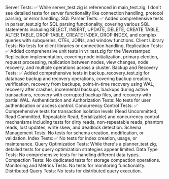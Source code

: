 Server Tests: ✅ While server_test.zig is referenced in main_test.zig, I don't see detailed tests for server functionality like connection handling, protocol parsing, or error handling.
SQL Parser Tests: ✅ Added comprehensive tests in parser_test.zig for SQL parsing functionality, covering various SQL statements including SELECT, INSERT, UPDATE, DELETE, CREATE TABLE, ALTER TABLE, DROP TABLE, CREATE INDEX, DROP INDEX, and complex queries with subqueries, CTEs, JOINs, and window functions.
Client Library Tests: No tests for client libraries or connection handling.
Replication Tests: ✅ Added comprehensive unit tests in vr_test.zig for the Viewstamped Replication implementation, covering node initialization, primary election, request processing, replication between nodes, view changes, node recovery, and multiple operations across a cluster.
Backup and Recovery Tests: ✅ Added comprehensive tests in backup_recovery_test.zig for database backup and recovery operations, covering backup creation, verification, recovery from backups, point-in-time recovery using WAL, recovery after crashes, incremental backups, backups during active transactions, recovery with corrupted backup files, and recovery with partial WAL.
Authentication and Authorization Tests: No tests for user authentication or access control.
Concurrency Control Tests: ✅ Comprehensive tests for transaction isolation levels (Read Uncommitted, Read Committed, Repeatable Read, Serializable) and concurrency control mechanisms including tests for dirty reads, non-repeatable reads, phantom reads, lost updates, write skew, and deadlock detection.
Schema Management Tests: No tests for schema creation, modification, or validation.
Index Tests: ✅ No tests for index creation, usage, or maintenance.
Query Optimization Tests: While there's a planner_test.zig, detailed tests for query optimization strategies appear limited.
Data Type Tests: No comprehensive tests for handling different data types.
Compaction Tests: No dedicated tests for storage compaction operations.
Monitoring and Metrics Tests: No tests for monitoring functionality.
Distributed Query Tests: No tests for distributed query execution.
